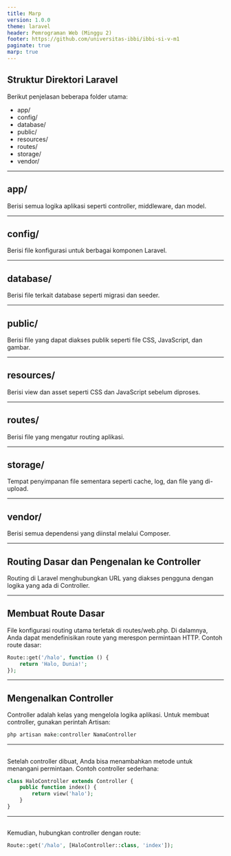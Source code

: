 ```yaml
---
title: Marp
version: 1.0.0
theme: laravel
header: Pemrograman Web (Minggu 2)
footer: https://github.com/universitas-ibbi/ibbi-si-v-m1
paginate: true
marp: true
---
```


## Struktur Direktori Laravel

Berikut penjelasan beberapa folder utama:

- app/
- config/
- database/
- public/
- resources/
- routes/
- storage/
- vendor/

---

##  app/

Berisi semua logika aplikasi seperti controller, middleware, dan model.

---

## config/

Berisi file konfigurasi untuk berbagai komponen Laravel.

----

## database/

Berisi file terkait database seperti migrasi dan seeder.

----

## public/

Berisi file yang dapat diakses publik seperti file CSS, JavaScript, dan gambar.

----

## resources/

Berisi view dan asset seperti CSS dan JavaScript sebelum diproses.

----

## routes/

Berisi file yang mengatur routing aplikasi.

----

## storage/

Tempat penyimpanan file sementara seperti cache, log, dan file yang di-upload.

----

## vendor/

Berisi semua dependensi yang diinstal melalui Composer.

----

## Routing Dasar dan Pengenalan ke Controller

Routing di Laravel menghubungkan URL yang diakses pengguna dengan logika yang ada di Controller.

---

## Membuat Route Dasar

File konfigurasi routing utama terletak di routes/web.php. Di dalamnya, Anda dapat mendefinisikan route yang merespon permintaan HTTP. Contoh route dasar:

```php
Route::get('/halo', function () {
    return 'Halo, Dunia!';
});
```

---

## Mengenalkan Controller

Controller adalah kelas yang mengelola logika aplikasi. Untuk membuat controller, gunakan perintah Artisan:

```php
php artisan make:controller NamaController
```

---

## 

Setelah controller dibuat, Anda bisa menambahkan metode untuk menangani permintaan. Contoh controller sederhana:

```php
class HaloController extends Controller {
    public function index() {
        return view('halo');
    }
}
```

--- 

## 

Kemudian, hubungkan controller dengan route:
```php
Route::get('/halo', [HaloController::class, 'index']);
```